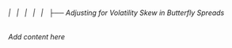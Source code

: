 ###### |   |   |   |   |   ├── Adjusting for Volatility Skew in Butterfly Spreads

*Add content here*